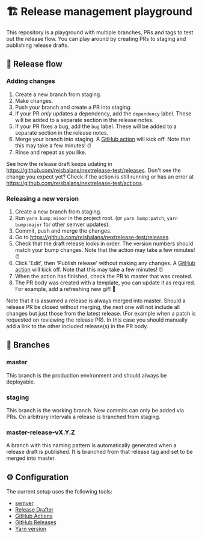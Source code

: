 # 🏗 Release management playground

This repository is a playground with multiple branches, PRs and tags to test out the release flow. You can play around by creating PRs to staging and publishing release drafts.

## 🌊 Release flow

### Adding changes

1. Create a new branch from staging.
1. Make changes.
1. Push your branch and create a PR into staging.
1. If your PR _only_ updates a dependency, add the `dependency` label. These will be added to a separate section in the release notes.
1. If your PR fixes a bug, add the `bug` label. These will be added to a separate section in the release notes.
1. Merge your branch into staging. A [GitHub action](.github/workflow/release-drafter.yml) will kick off. Note that this may take a few minutes! ⏰
1. Rinse and repeat as you like.

See how the release draft keeps udating in https://github.com/reisbalans/nextrelease-test/releases. Don't see the change you expect yet? Check if the action is still running or has an error at https://github.com/reisbalans/nextrelease-test/actions.

### Releasing a new version

1. Create a new branch from staging.
1. Run `yarn bump:minor` in the project root. (or `yarn bump:patch`, `yarn bump:major` for other semver updates).
1. Commit, push and merge the changes.
1. Go to https://github.com/reisbalans/nextrelease-test/releases.
1. Check that the draft release looks in order. The version numbers should match your bump changes. Note that the action may take a few minutes! ⏰
1. Click 'Edit', then 'Publish release' without making any changes. A [GitHub action](.github/workflow/release-master-pr.yml) will kick off. Note that this may take a few minutes! ⏰
1. When the action has finished, check the PR to master that was created.
1. The PR body was created with a template, you can update it as required. For example, add a refreshing new gif! 🤩

Note that it is assumed a release is always merged into master. Should a release PR be closed without merging, the next one will not include all changes but just those from the latest release. (For example when a patch is requested on reviewing the release PR). In this case you should manually add a link to the other included release(s) in the PR body.

## 🎋 Branches

### master

This branch is the production environment and should always be deployable.

### staging

This branch is the working branch. New commits can only be added via PRs. On arbitrary intervals a release is branched from staging.

### master-release-vX.Y.Z

A branch with this naming pattern is automatically generated when a release draft is published. It is branched from that release tag and set to be merged into master.

## ⚙️ Configuration

The current setup uses the following tools:

- [semver](https://semver.org/)
- [Release Drafter](https://github.com/release-drafter/release-drafter)
- [GitHub Actions](https://help.github.com/en/actions)
- [GitHub Releases](https://help.github.com/en/github/administering-a-repository/managing-releases-in-a-repository)
- [Yarn version](https://classic.yarnpkg.com/en/docs/cli/version/)

